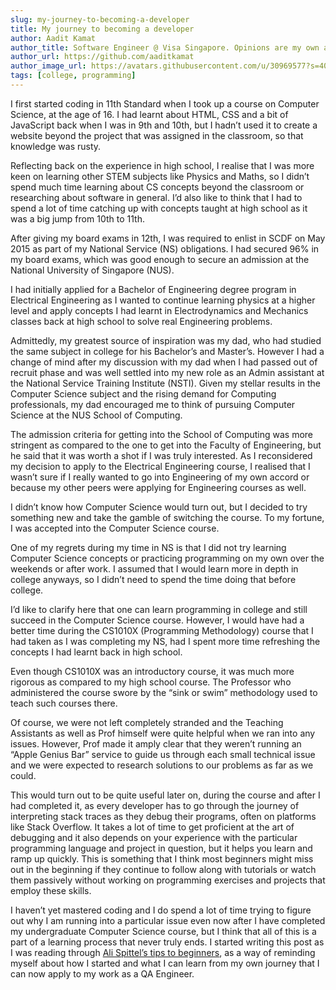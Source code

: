 ```yaml
---
slug: my-journey-to-becoming-a-developer
title: My journey to becoming a developer 
author: Aadit Kamat
author_title: Software Engineer @ Visa Singapore. Opinions are my own and not the views of my employer.
author_url: https://github.com/aaditkamat
author_image_url: https://avatars.githubusercontent.com/u/30969577?s=400&u=9558fc3557d79c88a7080034fe8c22654aca2e4d&v=4
tags: [college, programming]
---
```


I first started coding in 11th Standard when I took up a course on Computer Science, at the age of 16. I had learnt about HTML, CSS and a bit of JavaScript back when I was in 9th and 10th, but I hadn’t used it to create a website beyond the project that was assigned in the classroom, so that knowledge was rusty. 

Reflecting back on the experience in high school, I realise that I was more keen on learning other STEM subjects like Physics and Maths, so I didn’t spend much time learning about CS concepts beyond the classroom or researching about software in general. I’d also like to think that I had to spend a lot of time catching up with concepts taught at high school as it was a big jump from 10th to 11th.

After giving my board exams in 12th, I was required to enlist in SCDF on May 2015 as part of my National Service (NS) obligations. I had secured 96% in my board exams, which was good enough to secure an admission at the National University of Singapore (NUS). 

I had initially applied for a Bachelor of Engineering degree program in Electrical Engineering as I wanted to continue learning physics at a higher level and apply concepts I had learnt in Electrodynamics and Mechanics classes back at high school to solve real Engineering problems. 

Admittedly, my greatest source of inspiration was my dad, who had studied the same subject in college for his Bachelor’s and Master’s. However I had a change of mind after my discussion with my dad when I had passed out of recruit phase and was well settled into my new role as an Admin assistant at the National Service Training Institute (NSTI). Given my stellar results in the Computer Science subject and the rising demand for Computing professionals, my dad encouraged me to think of pursuing Computer Science at the NUS School of Computing. 

The admission criteria for getting into the School of Computing was more stringent as compared to the one to get into the Faculty of Engineering, but he said that it was worth a shot if I was truly interested. As I reconsidered my decision to apply to the Electrical Engineering course, I realised that I wasn’t sure if I really wanted to go into Engineering of my own accord or because my other peers were applying for Engineering courses as well. 

I didn’t know how Computer Science would turn out, but I decided to try something new and take the gamble of switching the course. To my fortune, I was accepted into the Computer Science course.

One of my regrets during my time in NS is that I did not try learning Computer Science concepts or practicing programming on my own over the weekends or after work. I assumed that I would learn more in depth in college anyways, so I didn’t need to spend the time doing that before college. 

I’d like to clarify here that one can learn programming in college and still succeed in the Computer Science course. However, I would have had a better time during the CS1010X (Programming Methodology) course that I had taken as I was completing my NS, had I spent more time refreshing the concepts I had learnt back in high school.

Even though CS1010X was an introductory course, it was much more rigorous as compared to my high school course. The Professor who administered the course swore by the “sink or swim” methodology used to teach such courses there. 

Of course, we were not left completely stranded and the Teaching Assistants as well as Prof himself were quite helpful when we ran into any issues. However, Prof made it amply clear that they weren’t running an “Apple Genius Bar” service to guide us through each small technical issue and we were expected to research solutions to our problems as far as we could. 

This would turn out to be quite useful later on, during the course and after I had completed it, as every developer has to go through the journey of interpreting stack traces as they debug their programs, often on platforms like Stack Overflow. It takes a lot of time to get proficient at the art of debugging and it also depends on your experience with the particular programming language and project in question, but it helps you learn and ramp up quickly. This is something that I think most beginners might miss out in the beginning if they continue to follow along with tutorials or watch them passively without working on programming exercises and projects that employ these skills.

I haven’t yet mastered coding and I do spend a lot of time trying to figure out why I am running into a particular issue even now after I have completed my undergraduate Computer Science course, but I think that all of this is a part of a learning process that never truly ends. I started writing this post as I was reading through [Ali Spittel’s tips to beginners](https://welearncode.com/25-tips-new-devs/), as a way of reminding myself about how I started and what I can learn from my own journey that I can now apply to my work as a QA Engineer.
